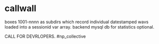 # callwall

boxes 1001-nnnn as subdirs which record individual datestamped wavs loaded into a sessionid var array. backend mysql db for statistics optional.  

CALL FOR DEVRLOPERS. #np_collective


<?
case:
1 ogm
#2 record
3 page

#3 alphapage
4 back on (wav message array
44 begin wav array
5 pause
6 fwd wav array
66 end wav array
7 box chdir
#7 new box passwd prompt
#7 squelch
#9 outdial



